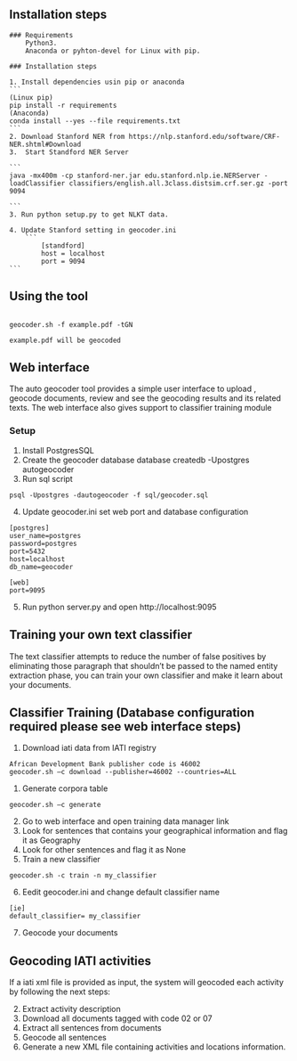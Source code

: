 
## Installation steps
	### Requirements
		Python3.
		Anaconda or pyhton-devel for Linux with pip.

	### Installation steps

	1. Install dependencies usin pip or anaconda
	```
	(Linux pip) 
	pip install -r requirements
	(Anaconda)
	conda install --yes --file requirements.txt
	```
	2. Download Stanford NER from https://nlp.stanford.edu/software/CRF-NER.shtml#Download
	3.  Start Standford NER Server

	```
	java -mx400m -cp stanford-ner.jar edu.stanford.nlp.ie.NERServer -loadClassifier classifiers/english.all.3class.distsim.crf.ser.gz -port 9094

	```
	3. Run python setup.py to get NLKT data.

	4. Update Stanford setting in geocoder.ini
		```
			[standford]
			host = localhost
			port = 9094
	```
## Using the tool
 ```

geocoder.sh -f example.pdf -tGN

example.pdf will be geocoded

 ```

## Web interface

The auto geocoder tool provides a simple user interface to upload , geocode documents, review and see the geocoding results and its related texts. 
The web interface also gives support to classifier training module

### Setup
1.	Install PostgresSQL
2.	Create the geocoder database  database
createdb -Upostgres autogeocoder
3.	Run sql script
 ```
 psql -Upostgres -dautogeocoder -f sql/geocoder.sql
 
 ```
4.	Update geocoder.ini set web port and database configuration
 ```
[postgres]
user_name=postgres
password=postgres
port=5432
host=localhost
db_name=geocoder

[web]
port=9095
 ```
5. Run python server.py and open http://localhost:9095

## Training your own text classifier
The text classifier attempts to reduce the number of false positives by eliminating those paragraph that shouldn’t be passed to the  named entity extraction phase, you can train your own classifier and make it learn about your documents.

## Classifier Training (Database configuration required please see web interface steps)

1. Download iati data from IATI registry
```
African Development Bank publisher code is 46002
geocoder.sh –c download --publisher=46002 --countries=ALL

```
1. Generate corpora table
 ```
geocoder.sh –c generate

```
2. Go to web interface and open training data manager link
3. Look for sentences that contains your geographical information and flag it as Geography
4. Look for other sentences and flag it as None
5. Train a new classifier
 ```
geocoder.sh -c train -n my_classifier
 ```
6. Eedit geocoder.ini and change default classifier name
  ```
 [ie]
default_classifier= my_classifier
 ```
7. Geocode your documents

## Geocoding IATI activities
If a iati xml file is provided as input, the system will geocoded each activity by following the next steps:

2)	Extract activity description
3)	Download all documents tagged with code 02 or 07
4)	Extract all sentences from documents
5)	Geocode all sentences
6)	Generate a new XML file containing activities and locations information.




